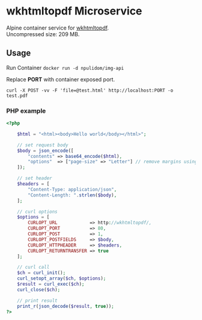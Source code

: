 wkhtmltopdf Microservice
========================

Alpine container service for [wkhtmltopdf](https://wkhtmltopdf.org/).   
Uncompressed size: 209 MB.

## Usage

Run Container
`docker run -d npulidom/img-api`

Replace **PORT** with container exposed port.

```
curl -X POST -vv -F 'file=@test.html' http://localhost:PORT -o test.pdf
```

### PHP example

```php
<?php

	$html = "<html><body>Hello world</body></html>";

	// set request body
	$body = json_encode([
		"contents" => base64_encode($html),
		"options"  => ["page-size" => "Letter"] // remove margins using: ["B" => "0", "L" => "0", "R" => "0", "T" => "0"]
	]);

	// set header
	$headers = [
		"Content-Type: application/json",
		"Content-Length: ".strlen($body),
	];

	// curl options
	$options = [
		CURLOPT_URL            => http://wkhtmltopdf/,
		CURLOPT_PORT           => 80,
		CURLOPT_POST           => 1,
		CURLOPT_POSTFIELDS     => $body,
		CURLOPT_HTTPHEADER     => $headers,
		CURLOPT_RETURNTRANSFER => true
	];

	// curl call
	$ch = curl_init();
	curl_setopt_array($ch, $options);
	$result = curl_exec($ch);
	curl_close($ch);

	// print result
	print_r(json_decode($result, true));
?>
```
